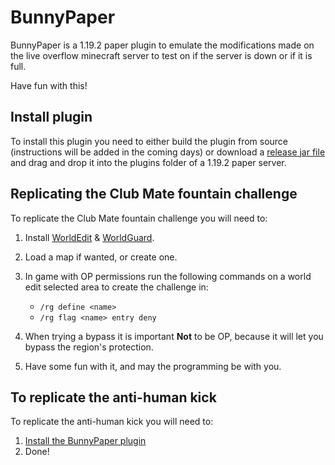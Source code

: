 # BunnyPaper
BunnyPaper is a 1.19.2 paper plugin to emulate the modifications made on the live overflow minecraft server to test on if the server is down or if it is full.

Have fun with this!

## Install plugin

To install this plugin you need to either build the plugin from source (instructions will be added in the coming days) or download a [release jar file](https://github.com/Antoine-Meloche/BunnyPaper/releases/latest) and drag and drop it into the plugins folder of a  1.19.2 paper server.

## Replicating the Club Mate fountain challenge

To replicate the Club Mate fountain challenge you will need to:

1. Install [WorldEdit](https://dev.bukkit.org/projects/worldedit) & [WorldGuard](https://dev.bukkit.org/projects/worldguard).
1. Load a map if wanted, or create one.
1. In game with OP permissions run the following commands on a world edit selected area to create the challenge in:

    * `/rg define <name>`
    * `/rg flag <name> entry deny`
1. When trying a bypass it is important **Not** to be OP, because it will let you bypass the region's protection.
1. Have some fun with it, and may the programming be with you.


## To replicate the anti-human kick

To replicate the anti-human kick you will need to:

1. [Install the BunnyPaper plugin](#install-plugin)
1. Done!
